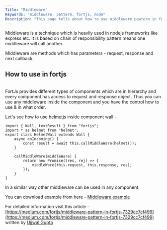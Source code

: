 ```yaml
---
Title: "Middleware"
Keywords: "middleware, pattern, fortjs, node"
Description: "This page tells about how to use middleware paatern in fortjs."
---
```


Middleware is a technique which is heavily used in nodejs frameworks like express etc. It is based on chain of responsibility pattern means one middleware will call another.

<p class="highlight">Middleware are methods which has parameters - request, response and next callback.</p>

## How to use in fortjs 

<br>FortJs provides different types of components which are in hierarchy and every component has access to request and response object. Thus you can use any middleware inside the component and you have the control how to use & in what order.


Let's see how to use [helmetjs](https://www.npmjs.com/package/helmet) inside component wall - 

```
import { Wall, textResult } from "fortjs";
import * as helmet from 'helmet';
export class HelmetWall extends Wall {
    async onIncoming() {
        const result = await this.callMiddleWare(helmet());
    }

    callMiddleWare(middleWare) {
        return new Promise((res, rej) => {
            middleWare(this.request, this.response, res);
        });
    }
}
```

In a similar way other middleware can be used in any component.

You can download example from here - [Middleware example](https://github.com/ujjwalguptaofficial/fortjs-examples/tree/master/middleware)

For detailed information visit this article - [https://medium.com/fortjs/middleware-pattern-in-fortjs-7329cc7cf499](https://medium.com/fortjs/middleware-pattern-in-fortjs-7329cc7cf499) written by [Ujjwal Gupta](https://twitter.com/ujjwal_kr_gupta)

